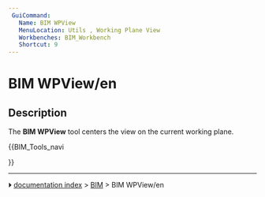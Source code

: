 ```yaml
---
 GuiCommand:
   Name: BIM WPView
   MenuLocation: Utils , Working Plane View
   Workbenches: BIM_Workbench
   Shortcut: 9
---
```


# BIM WPView/en

## Description

The **BIM WPView** tool centers the view on the current working plane.





{{BIM_Tools_navi

}}



---
⏵ [documentation index](../README.md) > [BIM](BIM_Workbench.md) > BIM WPView/en
